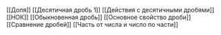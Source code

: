 [[Доля]]
[[Десятичная дробь 1]]
[[Действия с десятичными дробями]]
[[НОК]]
[[Обыкновенная дробь]]
[[Основное свойство дроби]]
[[Сравнение дробей]]
[[Часть от числа и число по части]]



